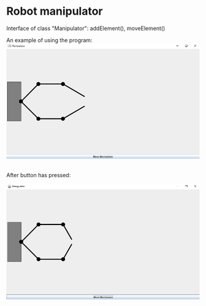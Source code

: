 # Robot manipulator
Interface of class "Manipulator":
addElement(), moveElement()

An example of using the program:<br/>
![Program Example 1](/images/programExample1.png)<br/><br/>

After button has pressed: 

![Program Example 2](/images/programExample2.png)<br/><br/>